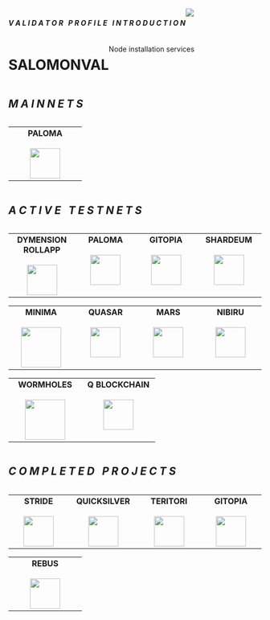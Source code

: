 # 
<div align="center">
  <div style="display: flex; align-items: flex-start;">
  <h4><b><i>V A L I D A T O R &nbsp; P R O F I L E &nbsp; I N T R O D U C T I O N</b></i></h4>
    <img align="top" src="https://komarev.com/ghpvc/?username=catone&color=red"/>
<br />
  </div>
</div>
<div align="center">
  <div style="display: flex; align-items: flex-start;">
 <h1>SALOMONVAL</h1>
<br />
Node installation services
  </div>
</div>
<div align="center">
  <div style="display: flex; align-items: flex-start;">
  <h2><i>M A I N N E T S</i></h2>
  </div>
</div>
<table width="300px" align="center">
    <tbody>
        <tr valign="top">
            <td width="130px" align="center">
            <span><strong>PALOMA</strong></span><br><br />
            <a href="https://paloma.explorers.guru/validator/palomavaloper1ljg6ed0pzc3xpqtareyfp6h4fpngs7nwqryqup" target="_blank" rel="noopener noreferrer">
            <img height="60px" src="https://i.ibb.co/q9spbK3/paloma.png"> </a>
            </td>
        </tr>
    </tbody>
</table>
<div align="center">
  <div style="display: flex; align-items: flex-start;">
  <h2><i>A C T I V E &nbsp; T E S T N E T S</i></h2>
  </div>
</div>
<table width="320px" align="center">
    <tbody>
        <tr valign="top">
            <td width="130px" align="center">
            <span><strong>DYMENSION ROLLAPP</strong></span><br><br />
            <a href="https://portal.dymension.xyz/rollapp/salomonrollapp_3213-1/metrics" target="_blank" rel="noopener noreferrer">
            <img height="60px" src="https://i.ibb.co/PY7ZJ50/dymenion.png"> </a>
            </td>
            <td width="130px" align="center">
            <span><strong>PALOMA</strong></span><br><br />
            <a href="https://explorers.acloud.pp.ua/paloma-testnet/staking/palomavaloper1ljg6ed0pzc3xpqtareyfp6h4fpngs7nwqryqup">
            <img height="60px" src="https://i.ibb.co/q9spbK3/paloma.png"> </a>
            </td>
            <td width="130px" align="center">
            <span><strong>GITOPIA</strong></span><br><br />
            <a href="https://gitopia.explorers.guru/validator/gitopiavaloper1tx9u8wp4yphtdms68uxuxy8q0amg7s3k0lkq8m" rel="noopener noreferrer">
            <img height="60px" src="https://i.ibb.co/b7DS8KP/gitopia.png"> </a>
            </td>
            <td width="130px" align="center">
            <span><strong>SHARDEUM</strong></span><br><br />
            <a href="https://shardeum.org/" target="_blank" rel="noopener noreferrer">
            <img height="60px" src="https://pbs.twimg.com/profile_images/1501630239096520705/H88Y46ND_400x400.jpg"> </a>
            </td>
          </tr>
    </tbody>
</table>
<table width="320px" align="center">
    <tbody>
        <tr valign="top">
            <td width="130px" align="center">
            <span><strong>MINIMA</strong></span><br><br />
            <a href="https://www.minima.global/" target="_blank" rel="noopener noreferrer">
            <img height="80px" src="https://pbs.twimg.com/profile_images/1614917590970679299/VHANyjFy_400x400.png"> </a>
            </td>
            <td width="130px" align="center">
            <span><strong>QUASAR</strong></span><br><br />
            <a href="https://quasar.explorers.guru/validator/quasarvaloper158y352qjr4tfc6aqwnhwf26q4gtvrgvppnm3un" target="_blank" rel="noopener noreferrer">
            <img height="60px" src="https://i.ibb.co/W5g5nJ8/quasar.png"> </a>
            </td>
            <td width="130px" align="center">
            <span><strong>MARS</strong></span><br><br />
            <a href="https://testnet.mars.explorers.guru/validator/marsvaloper1ret0ezu3e5cmgv3a84aq7s7fcxlspsg7l7tx5u" target="_blank" rel="noopener noreferrer">
            <img height="60px" src="https://i.ibb.co/KGkpMkZ/mars.png"> </a>
            </td>
            <td width="130px" align="center">
            <span><strong>NIBIRU</strong></span><br><br />
            <a href="https://explorers.acloud.pp.ua/nibiru-testnet/staking/nibivaloper1a2kwlp3k4xy88qklqhxnpt9tjyrkzqwp5s9z3f" target="_blank" rel="noopener noreferrer">
            <img height="60px" src="https://i.ibb.co/55X0khT/nibiru.png"> </a>
            </td>
        </tr>
    </tbody>
</table>
<table width="320px" align="center">
    <tbody>
        <tr valign="top">
            <td width="130px" align="center">
            <span><strong>WORMHOLES</strong></span><br><br />
            <a href="https://www.wormholesscan.com/#/AccountDetail/0xC462E3f53a6649B8E28FaDc4265A2483dc083839" target="_blank" rel="noopener noreferrer">
            <img height="80px" src="https://i.ibb.co/vJK8TGX/wormholes.jpg"> </a>
            </td>
            <td width="130px" align="center">
            <span><strong>Q BLOCKCHAIN</strong></span><br><br />
            <a href="https://itn.qdev.li/statistics?validator_address=0x73fcC086F96a3D6ca2646e09A5D64400050962d7" target="_blank" rel="noopener noreferrer">
            <img height="60px" src="https://i.ibb.co/Zc3ZFyQ/Q-block.jpg"> </a>
            </td>
        </tr>
    </tbody>
</table>       
          
 <div align="center">
  <div style="display: flex; align-items: flex-start;">
  <h2><i>C O M P L E T E D &nbsp; P R O J E C T S</i></h2>
  </div>
</div>
<table width="320px" align="center">
    <tbody>
        <tr valign="top">
            <td width="130px" align="center">
            <span><strong>STRIDE</strong></span><br><br />
            <a href="https://stride.explorers.guru/validator/stridevaloper1mu69flp9hmp0y8qj2y2lj3k09pgkfhp2l6qa2p" target="_blank" rel="noopener noreferrer">
            <img height="60px" src="https://i.ibb.co/TmZBHf2/stride.png"> </a>
            </td>
            <td width="130px" align="center">
            <span><strong>QUICKSILVER</strong></span><br><br />
            <a href="https://quicksilver.explorers.guru/validator/quickvaloper1cycjz7xqphyee8vu95cc8xksuqsm09jskek40c" target="_blank" rel="noopener noreferrer">
            <img height="60px" src="https://ibb.co/t32j2GN/quicksilver.png"> </a>
            </td>
            <td width="130px" align="center">
            <span><strong>TERITORI</strong></span><br><br />
            <a href="https://teritori.explorers.guru/validator/torivaloper18kk3gzx0a8edmqt2eyt069wptr6pwqjgt5czs3" target="_blank" rel="noopener noreferrer">
            <img height="60px" src="https://i.ibb.co/z5nyhjk/teritori.png"> </a>
           </td>
            <td width="130px" align="center">
            <span><strong>GITOPIA</strong></span><br><br />
            <a href="https://gitopia.explorers.guru/validator/gitopiavaloper1tx9u8wp4yphtdms68uxuxy8q0amg7s3k0lkq8m" rel="noopener noreferrer">
            <img height="60px" src="https://i.ibb.co/b7DS8KP/gitopia.png"> </a>
            </td>
           </tr>
    </tbody>
</table>
<table width="320px" align="center">
    <tbody>
        <tr valign="top">
            <td width="130px" align="center">
            <span><strong>REBUS</strong></span><br><br />
            <a href="https://rebus.explorers.guru/validator/rebusvaloper1gnl5uaa6pwn7hk5slcxg4nhxspp8vv9mgy0j8f" target="_blank" rel="noopener noreferrer">
            <img height="60px" src="https://i.ibb.co/tMsW6JW/rebus.png"> </a>
            </td>
          </tr>
    </tbody>
</table>         
